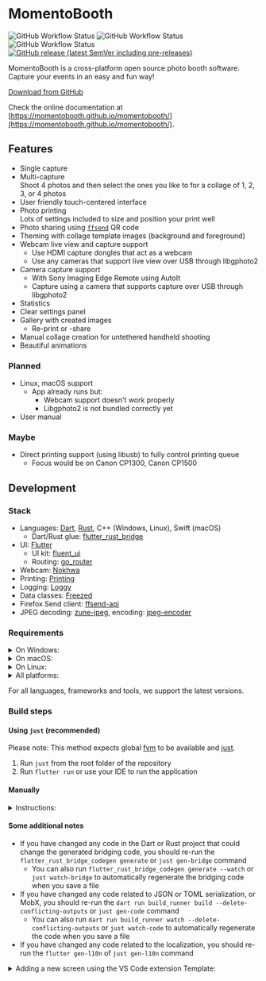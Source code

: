 # MomentoBooth

![GitHub Workflow Status](https://img.shields.io/github/actions/workflow/status/momentobooth/momentobooth/release-linux-appimage-x64.yml?label=Linux%20build)
![GitHub Workflow Status](https://img.shields.io/github/actions/workflow/status/momentobooth/momentobooth/release-macos-x64.yml?label=macOS%20build)
![GitHub Workflow Status](https://img.shields.io/github/actions/workflow/status/momentobooth/momentobooth/release-win-x64.yml?label=Windows%20build)
[![GitHub release (latest SemVer including pre-releases)](https://img.shields.io/github/v/release/momentobooth/momentobooth?include_prereleases&label=Latest%20version)](https://github.com/momentobooth/momentobooth/releases)

MomentoBooth is a cross-platform open source photo booth software. Capture your events in an easy and fun way!

[Download from GitHub](https://github.com/momentobooth/momentobooth/releases)

Check the online documentation at [https://momentobooth.github.io/momentobooth/](https://momentobooth.github.io/momentobooth/).

## Features

* Single capture
* Multi-capture\
  Shoot 4 photos and then select the ones you like to for a collage of 1, 2, 3, or 4 photos
* User friendly touch-centered interface
* Photo printing\
  Lots of settings included to size and position your print well
* Photo sharing using [`ffsend`](https://github.com/timvisee/ffsend) QR code
* Theming with collage template images (background and foreground)
* Webcam live view and capture support
  * Use HDMI capture dongles that act as a webcam
  * Use any cameras that support live view over USB through libgphoto2
* Camera capture support
  * With Sony Imaging Edge Remote using AutoIt
  * Capture using a camera that supports capture over USB through libgphoto2
* Statistics
* Clear settings panel
* Gallery with created images
  * Re-print or -share
* Manual collage creation for untethered handheld shooting
* Beautiful animations

### Planned

* Linux, macOS support
  * App already runs but:
    * Webcam support doesn't work properly
    * Libgphoto2 is not bundled correctly yet
* User manual

### Maybe

* Direct printing support (using libusb) to fully control printing queue
  * Focus would be on Canon CP1300, Canon CP1500

## Development

### Stack

* Languages: [Dart](https://dart.dev/), [Rust](https://www.rust-lang.org/), C++ (Windows, Linux), Swift (macOS)
  * Dart/Rust glue: [flutter_rust_bridge](https://pub.dev/packages/flutter_rust_bridge)
* UI: [Flutter](https://flutter.dev/)
  * UI kit: [fluent_ui](https://pub.dev/packages/fluent_ui)
  * Routing: [go_router](https://pub.dev/packages/go_router)
* Webcam: [Nokhwa](https://crates.io/crates/nokhwa)
* Printing: [Printing](https://pub.dev/packages/printing)
* Logging: [Loggy](https://pub.dev/packages/loggy)
* Data classes: [Freezed](https://pub.dev/packages/freezed)
* Firefox Send client: [ffsend-api](https://crates.io/crates/ffsend-api)
* JPEG decoding: [zune-jpeg](https://crates.io/crates/zune-jpeg), encoding: [jpeg-encoder](https://crates.io/crates/jpeg-encoder)

### Requirements

<details>
  <summary>On Windows:</summary>

* Visual Studio 2022 Build Tools
  * Optional: A full Visual Studio 2022 install
  * Make sure to select "Desktop development with C++" on the Workloads tab when installing
* Rust
  * Install using `rustup` is recommended, to keep all components up to date
  * Make sure to install/configure with default options (MSVC host, target and toolchain)
* MSYS2
  * Install using the instructions on the [MSYS2 website](https://www.msys2.org/)
  * Install the following packages: `mingw-w64-clang-x86_64-pkgconf mingw-w64-clang-x86_64-libgphoto2 mingw-w64-clang-x86_64-gexiv2 mingw-w64-clang-x86_64-curl-winssl mingw-w64-clang-x86_64-nghttp2 mingw-w64-clang-x86_64-nghttp3`
  * Make sure `{MSYS_INSTALL_PATH}\clang64\bin` is in your PATH (before other folders that also provide `pkg-config`/`pkgconf`)
  * As of now MSVC is not able to find the `lib[name].dll.a` libraries for linking, as such we have to make copies of the `lib[name].dll.a` files and rename them to `[name].lib`:

  ```powershell
    cd $MSYS_INSTALL_PATH\clang64\lib
    cp libgexiv2.dll.a gexiv2.lib
    cp libexiv2.dll.a exiv2.lib
    cp libgio-2.0.dll.a gio-2.0.lib
    cp libglib-2.0.dll.a glib-2.0.lib
    cp libgobject-2.0.dll.a gobject-2.0.lib
    cp libgphoto2.dll.a gphoto2.lib
    cp libgphoto2_port.dll.a gphoto2_port.lib
    cp libintl.dll.a intl.lib
  ```

</details>

<details>
  <summary>On macOS:</summary>

* Xcode
  * Install using App Store is recommended, to keep it up to date
* Rust (`aarch64-apple-darwin` and `x86_64-apple-darwin` targets)
  * Install using `rustup` is recommended, to keep all components up to date

</details>

<details>
  <summary>On Linux:</summary>

* [This list](https://docs.flutter.dev/get-started/install/linux#additional-linux-requirements) of packages from the Flutter website
  * The install command provided by the Flutter website may only work on Ubuntu, please check your distro website for the corresponding package names
* Additional packages: llvm, libssl-dev, libdigest-sha-perl
* Rust (`x86_64-unknown-linux-gnu` or `aarch64-unknown-linux-gnu` depending on your architecture)
  * Install using `rustup` is recommended, to keep all components up to date

</details>

<details>
  <summary>All platforms:</summary>

* `flutter_rust_bridge_codegen`
  * Install using Cargo: `cargo install flutter_rust_bridge_codegen --version 2.5.1`
* Flutter SDK 3.24.0+
  * Be sure that the `flutter` command is available globally as `flutter_rust_bridge_codegen` needs it\
    This is especially important when using Flutter SDK managers like `asdf` or `fvm`
* Optional: For building the documentation mdBook and some extensions for mdBook are needed
  * Install using Cargo: `cargo install mdbook mdbook-mermaid mdbook-admonish`
* Be sure to read the docs for troubleshooting and workarounds

</details>

For all languages, frameworks and tools, we support the latest versions.

### Build steps

#### Using `just` (recommended)

Please note: This method expects global [fvm](https://fvm.app/) to be available and [just](https://github.com/casey/just?tab=readme-ov-file#installation).

1. Run `just` from the root folder of the repository
2. Run `flutter run` or use your IDE to run the application

#### Manually

<details>
  <summary>Instructions:</summary>

Please note: Run all commands from the root folder of the repository, unless mentioned otherwise.

1. Run `flutter gen-l10n`
2. Run `flutter_rust_bridge_codegen generate`:
    * Note: Make sure to re-run this command if you changed anything in the Rust subproject
3. Run `flutter run` or use your IDE to run the application
    * Note: This will automatically build the Rust subproject before building the Flutter project, so no need to worry about that!

</details>

#### Some additional notes

* If you have changed any code in the Dart or Rust project that could change the generated bridging code, you should re-run the `flutter_rust_bridge_codegen generate` or `just gen-bridge` command
  * You can also run `flutter_rust_bridge_codegen generate --watch` or `just watch-bridge` to automatically regenerate the bridging code when you save a file
* If you have changed any code related to JSON or TOML serialization, or MobX, you should re-run the `dart run build_runner build --delete-conflicting-outputs` or `just gen-code` command
  * You can also run `dart run build_runner watch --delete-conflicting-outputs` or `just watch-code` to automatically regenerate the code when you save a file
* If you have changed any code related to the localization, you should re-run the `flutter gen-l10n` of `just gen-l10n` command

<details>
  <summary>Adding a new screen using the VS Code extension Template:</summary>

1. Make sure to have the [Template](https://marketplace.visualstudio.com/items?itemName=yongwoo.templateplate) extension installed
2. Right click the `views` folder in VS Code Explorer
3. Click _Template: Create New (with rename)_, pick the `view` template
4. Pick a name, enter it in `{snake_case}_screen` format (e.g. `settings_screen` or `email_photo_screen`), press Enter
5. Your new view should be available!

</details>
